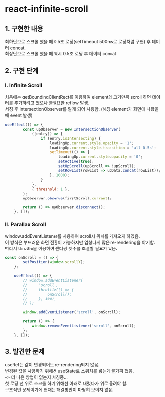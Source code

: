# react-infinite-scroll

## 1. 구현한 내용
최하단으로 스크롤 했을 때 0.5초 로딩(setTimeout 500ms로 로딩처럼 구현) 후 데이터 concat.  
최상단으로 스크롤 했을 때 역시 0.5초 로딩 후 데이터 concat

## 2. 구현 단계
### I. Infinite Scroll
처음에는 getBoundingClientRect를 이용하여 element의 크기만큼 scroll 하면 데이터를 추가하려고 했으나 불필요한 reflow 발생.  
서칭 후 IntersectionObserver를 알게 되어 사용함. (해당 element가 화면에 나왔을 때 event 발생)

```javascript
useEffect(() => {
        const upObserver = new IntersectionObserver(
            ([entry]) => {
                if (entry.isIntersecting) {
                    loadingUp.current.style.opacity = '1';
                    loadingUp.current.style.transition = 'all 0.5s';
                    setTimeout(() => {
                        loadingUp.current.style.opacity = '0';
                        setActive(true);
                        setUpScroll(upScroll => !upScroll);
                        setRowList(rowList => upData.concat(rowList));
                    }, 1000);
                }
            },
            { threshold: 1 },
        );
        upObserver.observe(firstScroll.current);

        return () => upObserver.disconnect();
    }, []);
```

### II. Parallax Scroll
window.addEventListener를 사용하여 scroll시 위치를 가져오게 하였음.  
이 방식은 부드러운 화면 전환이 가능하지만 엄청나게 많은 re-rendering을 야기함.  
따라서 throttle을 이용하여 렌더링 갯수를 조절할 필요가 있음.  

```javascript
const onScroll = () => {
        setPosition(window.scrollY);
    };

    useEffect(() => {
        // window.addEventListener(
        //     'scroll',
        //     throttle(() => {
        //         onScroll();
        //     }, 100),
        // );

        window.addEventListener('scroll', onScroll);

        return () => {
            window.removeEventListener('scroll', onScroll);
        };
    }, []);
```


## 3. 발견한 문제

useRef는 값이 변경되어도 re-rendering되지 않음.  
변경된 값을 사용하기 위해선 useState로 스위치를 넣는게 불가피 했음.  
-> 더 나은 방법이 없는지 서칭중...  
첫 로딩 땐 위로 스크롤 하기 위해선 아래로 내렸다가 위로 올려야 함.  
구조적인 문제이기에 현재는 해결방안이 마땅히 보이지 않음. 

